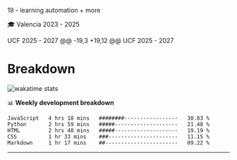 19 - learning automation + more


🎓
Valencia 2023 - 2025

UCF 2025 - 2027
@@ -19,3 +19,12 @@ UCF 2025 - 2027

# Breakdown
![wakatime stats](https://github-readme-stats.vercel.app/api/wakatime?username=xStar2222)


📊 **Weekly development breakdown**
<!--START_SECTION:waka-->

```text
JavaScript   4 hrs 18 mins   ########-----------------   30.83 %
Python       2 hrs 59 mins   #####--------------------   21.48 %
HTML         2 hrs 40 mins   #####--------------------   19.19 %
CSS          1 hr 33 mins    ###----------------------   11.15 %
Markdown     1 hr 17 mins    ##-----------------------   09.22 %
```

<!--END_SECTION:waka-->

-------
